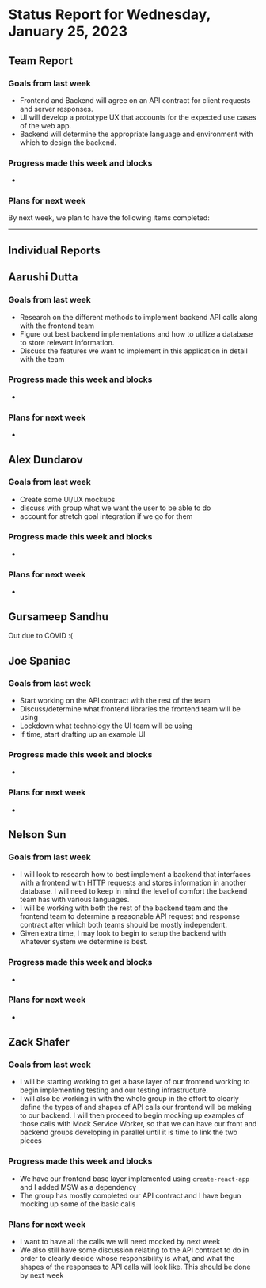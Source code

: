 # Status Report for Wednesday, January 25, 2023

## Team Report

### Goals from last week
- Frontend and Backend will agree on an API contract for client requests and server responses.
- UI will develop a prototype UX that accounts for the expected use cases of the web app.
- Backend will determine the appropriate language and environment with which to design the backend.


### Progress made this week and blocks
- 

### Plans for next week
By next week, we plan to have the following items completed:

---
## Individual Reports

## Aarushi Dutta

### Goals from last week
- Research on the different methods to implement backend API calls 
along with the frontend team
- Figure out best backend implementations and how to utilize a database to store
relevant information.
- Discuss the features we want to implement in this application in detail with the team

### Progress made this week and blocks
- 

### Plans for next week
- 

## Alex Dundarov

### Goals from last week
- Create some UI/UX mockups
- discuss with group what we want the user to be able to do
- account for stretch goal integration if we go for them
### Progress made this week and blocks
- 
### Plans for next week
- 
## Gursameep Sandhu

Out due to COVID :(

## Joe Spaniac

### Goals from last week
- Start working on the API contract with the rest of the team
- Discuss/determine what frontend libraries the frontend team will be using
- Lockdown what technology the UI team will be using
- If time, start drafting up an example UI

### Progress made this week and blocks
- 

### Plans for next week
- 

## Nelson Sun

### Goals from last week
- I will look to research how to best implement a backend that interfaces with a frontend with HTTP
requests and stores information in another database. I will need to keep in mind the level of comfort
the backend team has with various languages.
- I will be working with both the rest of the backend team and the frontend team to determine a reasonable
API request and response contract after which both teams should be mostly independent.
- Given extra time, I may look to begin to setup the backend with whatever system we determine is best.

### Progress made this week and blocks
- 

### Plans for next week
- 

## Zack Shafer

### Goals from last week
- I will be starting working to get a base layer of our frontend working to begin implementing testing and our testing
infrastructure.
- I will also be working in with the whole group in the effort to clearly define the types of and shapes of API calls
our frontend will be making to our backend. I will then proceed to begin mocking up examples of those calls with Mock
Service Worker, so that we can have our front and backend groups developing in parallel until it is time to link the two
pieces

### Progress made this week and blocks
- We have our frontend base layer implemented using `create-react-app` and I added MSW as a dependency
- The group has mostly completed our API contract and I have begun mocking up some of the basic calls

### Plans for next week
- I want to have all the calls we will need mocked by next week
- We also still have some discussion relating to the API contract to do in order to clearly decide
whose responsibility is what, and what the shapes of the responses to API calls will look like. This
should be done by next week
